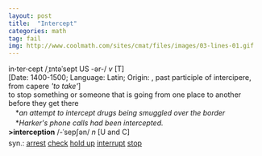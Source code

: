 ```yaml
---
layout: post
title:  "Intercept"
categories: math
tag: fail
img: http://www.coolmath.com/sites/cmat/files/images/03-lines-01.gif
---
```

<DIV style="MARGIN: 0px 0px 5px">in<B>·</B>ter<B>·</B>cept /ˌɪntəˈsept US -ər-/ <I>v</I> [T] <BR>[Date: 1400-1500; Language: Latin; Origin: , past participle of intercipere, from capere <I>'to take'</I>]<BR>to stop something or someone that is going from one place to another before they get there<BR>　*<I>an attempt to intercept drugs being smuggled over the border</I><BR>　*<I>Harker's phone calls had been intercepted.</I><BR><B>&gt;interception</B> /-ˈsepʃən/ <I>n</I> [U and C]</DIV>
<DIV style="MARGIN: 0px 0px 5px">
<DIV style="MARGIN: 4px 0px">syn.: <A href="{{ site.baseurl }}/arrest"><U>arrest</U></A> <A href="{{ site.baseurl }}/check"><U>check</U></A> <A href="{{ site.baseurl }}/hold%20up"><U>hold up</U></A> <A href="{{ site.baseurl }}/interrupt"><U>interrupt</U></A> <A href="{{ site.baseurl }}/stop"><U>stop</U></A></DIV></DIV>
